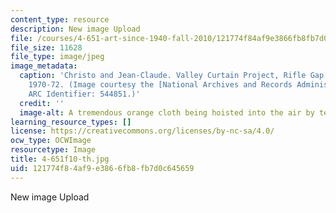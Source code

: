 ```yaml
---
content_type: resource
description: New image Upload
file: /courses/4-651-art-since-1940-fall-2010/121774f84af9e3866fb8fb7d0c645659_4-651f10-th.jpg
file_size: 11628
file_type: image/jpeg
image_metadata:
  caption: 'Christo and Jean-Claude. Valley Curtain Project, Rifle Gap, Colorado,
    1970-72. (Image courtesy the [National Archives and Records Administration](http://www.archives.gov/).
    ARC Identifier: 544851.)'
  credit: ''
  image-alt: A tremendous orange cloth being hoisted into the air by teams of workers.
learning_resource_types: []
license: https://creativecommons.org/licenses/by-nc-sa/4.0/
ocw_type: OCWImage
resourcetype: Image
title: 4-651f10-th.jpg
uid: 121774f8-4af9-e386-6fb8-fb7d0c645659
---
```

New image Upload